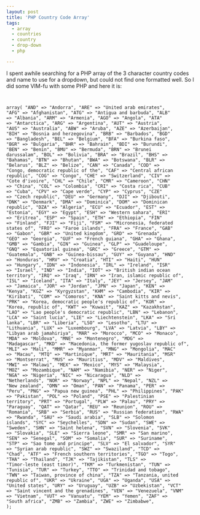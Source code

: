 ```yaml
---
layout: post
title: 'PHP Country Code Array'
tags:
  - array
  - countries
  - country
  - drop-down
  - php

---
```


I spent awhile searching for a PHP array of the 3 character country codes and name to use for a dropdown, but could not find one formatted well. So I did some VIM-fu with some PHP and here it is:<!--more-->
<code>

array(
"AND" => "Andorra",
"ARE" => "United arab emirates",
"AFG" => "Afghanistan",
"ATG" => "Antigua and barbuda",
"ALB" => "Albania",
"ARM" => "Armenia",
"AGO" => "Angola",
"ATA" => "Antarctica",
"ARG" => "Argentina",
"AUT" => "Austria",
"AUS" => "Australia",
"ABW" => "Aruba",
"AZE" => "Azerbaijan",
"BIH" => "Bosnia and herzegovina",
"BRB" => "Barbados",
"BGD" => "Bangladesh",
"BEL" => "Belgium",
"BFA" => "Burkina faso",
"BGR" => "Bulgaria",
"BHR" => "Bahrain",
"BDI" => "Burundi",
"BEN" => "Benin",
"BMU" => "Bermuda",
"BRN" => "Brunei darussalam",
"BOL" => "Bolivia",
"BRA" => "Brazil",
"BHS" => "Bahamas",
"BTN" => "Bhutan",
"BWA" => "Botswana",
"BLR" => "Belarus",
"BLZ" => "Belize",
"CAN" => "Canada",
"COD" => "Congo, democratic republic of the",
"CAF" => "Central african republic",
"COG" => "Congo",
"CHE" => "Switzerland",
"CIV" => "Cote d'ivoire",
"CHL" => "Chile",
"CMR" => "Cameroon",
"CHN" => "China",
"COL" => "Colombia",
"CRI" => "Costa rica",
"CUB" => "Cuba",
"CPV" => "Cape verde",
"CYP" => "Cyprus",
"CZE" => "Czech republic",
"DEU" => "Germany",
"DJI" => "Djibouti",
"DNK" => "Denmark",
"DMA" => "Dominica",
"DOM" => "Dominican republic",
"DZA" => "Algeria",
"ECU" => "Ecuador",
"EST" => "Estonia",
"EGY" => "Egypt",
"ESH" => "Western sahara",
"ERI" => "Eritrea",
"ESP" => "Spain",
"ETH" => "Ethiopia",
"FIN" => "Finland",
"FJI" => "Fiji",
"FSM" => "Micronesia, federated states of",
"FRO" => "Faroe islands",
"FRA" => "France",
"GAB" => "Gabon",
"GBR" => "United kingdom",
"GRD" => "Grenada",
"GEO" => "Georgia",
"GUF" => "French guiana",
"GHA" => "Ghana",
"GMB" => "Gambia",
"GIN" => "Guinea",
"GLP" => "Guadeloupe",
"GNQ" => "Equatorial guinea",
"GRC" => "Greece",
"GTM" => "Guatemala",
"GNB" => "Guinea-bissau",
"GUY" => "Guyana",
"HND" => "Honduras",
"HRV" => "Croatia",
"HTI" => "Haiti",
"HUN" => "Hungary",
"IDN" => "Indonesia",
"IRL" => "Ireland",
"ISR" => "Israel",
"IND" => "India",
"IOT" => "British indian ocean territory",
"IRQ" => "Iraq",
"IRN" => "Iran, islamic republic of",
"ISL" => "Iceland",
"ITA" => "Italy",
"JEY" => "Jersey",
"JAM" => "Jamaica",
"JOR" => "Jordan",
"JPN" => "Japan",
"KEN" => "Kenya",
"KGZ" => "Kyrgyzstan",
"KHM" => "Cambodia",
"KIR" => "Kiribati",
"COM" => "Comoros",
"KNA" => "Saint kitts and nevis",
"PRK" => "Korea, democratic people's republic of",
"KOR" => "Korea, republic of",
"KWT" => "Kuwait",
"KAZ" => "Kazakhstan",
"LAO" => "Lao people's democratic republic",
"LBN" => "Lebanon",
"LCA" => "Saint lucia",
"LIE" => "Liechtenstein",
"LKA" => "Sri lanka",
"LBR" => "Liberia",
"LSO" => "Lesotho",
"LTU" => "Lithuania",
"LUX" => "Luxembourg",
"LVA" => "Latvia",
"LBY" => "Libyan arab jamahiriya",
"MAR" => "Morocco",
"MCO" => "Monaco",
"MDA" => "Moldova",
"MNE" => "Montenegro",
"MDG" => "Madagascar",
"MKD" => "Macedonia, the former yugoslav republic of",
"MLI" => "Mali",
"MMR" => "Myanmar",
"MNG" => "Mongolia",
"MAC" => "Macau",
"MTQ" => "Martinique",
"MRT" => "Mauritania",
"MSR" => "Montserrat",
"MUS" => "Mauritius",
"MDV" => "Maldives",
"MWI" => "Malawi",
"MEX" => "Mexico",
"MYS" => "Malaysia",
"MOZ" => "Mozambique",
"NAM" => "Namibia",
"NER" => "Niger",
"NGA" => "Nigeria",
"NIC" => "Nicaragua",
"NLD" => "Netherlands",
"NOR" => "Norway",
"NPL" => "Nepal",
"NZL" => "New zealand",
"OMN" => "Oman",
"PAN" => "Panama",
"PER" => "Peru",
"PNG" => "Papua new guinea",
"PHL" => "Philippines",
"PAK" => "Pakistan",
"POL" => "Poland",
"PSE" => "Palestinian territory",
"PRT" => "Portugal",
"PLW" => "Palau",
"PRY" => "Paraguay",
"QAT" => "Qatar",
"REU" => "Reunion",
"ROU" => "Romania",
"SRB" => "Serbia",
"RUS" => "Russian federation",
"RWA" => "Rwanda",
"SAU" => "Saudi arabia",
"SLB" => "Solomon islands",
"SYC" => "Seychelles",
"SDN" => "Sudan",
"SWE" => "Sweden",
"SHN" => "Saint helena",
"SVN" => "Slovenia",
"SVK" => "Slovakia",
"SLE" => "Sierra leone",
"SMR" => "San marino",
"SEN" => "Senegal",
"SOM" => "Somalia",
"SUR" => "Suriname",
"STP" => "Sao tome and principe",
"SLV" => "El salvador",
"SYR" => "Syrian arab republic",
"SWZ" => "Swaziland",
"TCD" => "Chad",
"ATF" => "French southern territories",
"TGO" => "Togo",
"THA" => "Thailand",
"TJK" => "Tajikistan",
"TLS" => "Timor-leste (east timor)",
"TKM" => "Turkmenistan",
"TUN" => "Tunisia",
"TUR" => "Turkey",
"TTO" => "Trinidad and tobago",
"TWN" => "Taiwan, province of china",
"TZA" => "Tanzania, united republic of",
"UKR" => "Ukraine",
"UGA" => "Uganda",
"USA" => "United states",
"URY" => "Uruguay",
"UZB" => "Uzbekistan",
"VCT" => "Saint vincent and the grenadines",
"VEN" => "Venezuela",
"VNM" => "Vietnam",
"VUT" => "Vanuatu",
"YEM" => "Yemen",
"ZAF" => "South africa",
"ZMB" => "Zambia",
"ZWE" => "Zimbabwe",
);</code>
